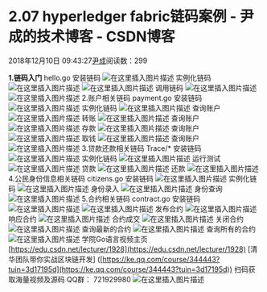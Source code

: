 
# 2.07 hyperledger fabric链码案例 - 尹成的技术博客 - CSDN博客

2018年12月10日 09:43:27[尹成](https://me.csdn.net/yincheng01)阅读数：299


**1.链码入门**
hello.go
安装链码
![在这里插入图片描述](https://img-blog.csdnimg.cn/20181205171324150.png)
实例化链码
![在这里插入图片描述](https://img-blog.csdnimg.cn/20181205171326464.png)
![在这里插入图片描述](https://img-blog.csdnimg.cn/20181205171328457.png)
调用链码
![在这里插入图片描述](https://img-blog.csdnimg.cn/20181205171332258.png)
![在这里插入图片描述](https://img-blog.csdnimg.cn/20181205171334221.png)
[](https://img-blog.csdnimg.cn/20181205171332258.png)2.账户相关链码
[](https://img-blog.csdnimg.cn/20181205171332258.png)payment.go
安装链码
![在这里插入图片描述](https://img-blog.csdnimg.cn/20181205171338362.png)
实例化链码
![在这里插入图片描述](https://img-blog.csdnimg.cn/20181205171342787.png)
查询账户
![在这里插入图片描述](https://img-blog.csdnimg.cn/20181205171347585.png)
转账
![在这里插入图片描述](https://img-blog.csdnimg.cn/20181205171350895.png)
查询账户
![在这里插入图片描述](https://img-blog.csdnimg.cn/20181205171352838.png)
存款
![在这里插入图片描述](https://img-blog.csdnimg.cn/20181205171359285.png)
查询账户
![在这里插入图片描述](https://img-blog.csdnimg.cn/2018120517140483.png)
取钱
![在这里插入图片描述](https://img-blog.csdnimg.cn/20181205171406504.png)
查询账户
![在这里插入图片描述](https://img-blog.csdnimg.cn/20181205171409176.png)
3.贷款还款相关链码
Trace/*
安装链码
![在这里插入图片描述](https://img-blog.csdnimg.cn/20181205171413526.png)
实例化链码
![在这里插入图片描述](https://img-blog.csdnimg.cn/20181205171415748.png)
运行测试
![在这里插入图片描述](https://img-blog.csdnimg.cn/20181205171417435.png)
贷款
![在这里插入图片描述](https://img-blog.csdnimg.cn/20181205171420828.png)
还款
![在这里插入图片描述](https://img-blog.csdnimg.cn/20181205171423207.png)
4.公民身份信息相关链码
citizens.go
安装链码
![在这里插入图片描述](https://img-blog.csdnimg.cn/20181205171426257.png)
实例化链码
![在这里插入图片描述](https://img-blog.csdnimg.cn/20181205171428705.png)
身份录入
![在这里插入图片描述](https://img-blog.csdnimg.cn/20181205171432684.png)
身份查询
![在这里插入图片描述](https://img-blog.csdnimg.cn/20181205171438145.png)
5.合约相关链码
contract.go
安装链码
![在这里插入图片描述](https://img-blog.csdnimg.cn/20181205171442919.png)
![在这里插入图片描述](https://img-blog.csdnimg.cn/20181205171445263.png)
发布合约
![在这里插入图片描述](https://img-blog.csdnimg.cn/201812051714486.png)
响应合约
![在这里插入图片描述](https://img-blog.csdnimg.cn/20181205171452601.png)
合约成交
![在这里插入图片描述](https://img-blog.csdnimg.cn/20181205171456524.png)
关闭合约
![在这里插入图片描述](https://img-blog.csdnimg.cn/20181205171458521.png)
查询最新的合约
![在这里插入图片描述](https://img-blog.csdnimg.cn/20181205171502421.png)
查询所有的合约
![在这里插入图片描述](https://img-blog.csdnimg.cn/20181205171510356.png)
学院Go语言视频主页
[https://edu.csdn.net/lecturer/1928](https://edu.csdn.net/lecturer/1928)
[清华团队带你实战区块链开发]
([https://ke.qq.com/course/344443?tuin=3d17195d](https://ke.qq.com/course/344443?tuin=3d17195d))
扫码获取海量视频及源码   QQ群：
721929980
![在这里插入图片描述](https://img-blog.csdnimg.cn/2018111611182187.png?x-oss-process=image/watermark,type_ZmFuZ3poZW5naGVpdGk,shadow_10,text_aHR0cHM6Ly9ibG9nLmNzZG4ubmV0L3lpbmNoZW5nMDE=,size_16,color_FFFFFF,t_70)

